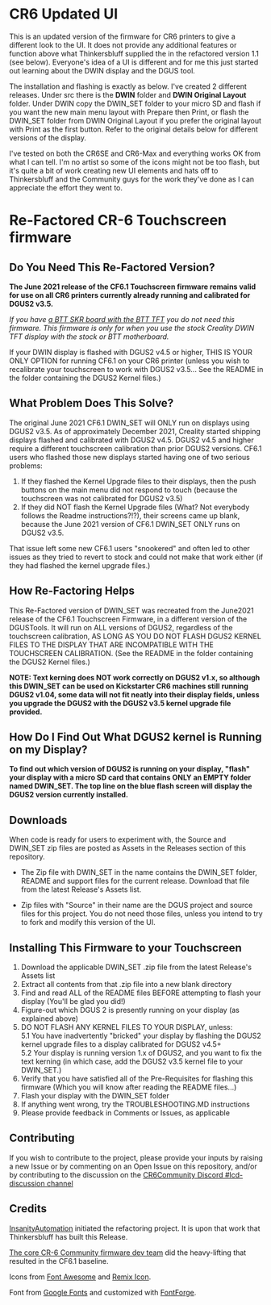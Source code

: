 # CR6 Updated UI
This is an updated version of the firmware for CR6 printers to give a different look to the UI. It does not provide any additional features or function above what Thinkersbluff supplied the in the refactored version 1.1 (see below). Everyone's idea of a UI is different and for me this just started out learning about the DWIN display and the DGUS tool.

The installation and flashing is exactly as below. I've created 2 different releases. Under src there is the **DWIN** folder and **DWIN Original Layout** folder. Under DWIN copy the DWIN_SET folder to your micro SD and flash if you want the new main menu layout with Prepare then Print, or flash the DWIN_SET folder from DWIN Original Layout if you prefer the original layout with Print as the first button. Refer to the original details below for different versions of the display.

I've tested on both the CR6SE and CR6-Max and everything works OK from what I can tell. I'm no artist so some of the icons might not be too flash, but it's quite a bit of work creating new UI elements and hats off to Thinkersbluff and the Community guys for the work they've done as I can appreciate the effort they went to.



# Re-Factored CR-6 Touchscreen firmware

## Do You Need This Re-Factored Version?

**The June 2021 release of the CF6.1 Touchscreen firmware remains valid for use on all CR6 printers currently already running and calibrated for DGUS2 v3.5.**

*If you have [a BTT SKR board with the BTT TFT](https://damsteen.nl/blog/2020/11/25/how-to-btt-skr-cr6-installation) you do not need this firmware. This firmware is only for when you use the stock Creality DWIN TFT display with the stock or BTT motherboard.*

If your DWIN display is flashed with DGUS2 v4.5 or higher, THIS IS YOUR ONLY OPTION for running CF6.1 on your CR6 printer (unless you wish to recalibrate your touchscreen to work with DGUS2 v3.5...  See the README in the folder containing the DGUS2 Kernel files.)

## What Problem Does This Solve?

The original June 2021 CF6.1 DWIN_SET will ONLY run on displays using DGUS2 v3.5.  As of approximately December 2021, Creality started shipping displays flashed and calibrated with DGUS2 v4.5.  DGUS2 v4.5 and higher require a different touchscreen calibration than prior DGUS2 versions.  CF6.1 users who flashed those new displays started having one of two serious problems:   
  1. If they flashed the Kernel Upgrade files to their displays, then the push buttons on the main menu did not respond to touch (because the touchscreen was not calibrated for DGUS2 v3.5)  
  2. If they did NOT flash the Kernel Upgrade files (What? Not everybody follows the Readme instructions?!?), their screens came up blank, because the June 2021 version of CF6.1 DWIN_SET ONLY runs on DGUS2 v3.5.

That issue left some new CF6.1 users "snookered" and often led to other issues as they tried to revert to stock and could not make that work either (if they had flashed the kernel upgrade files.)

## How Re-Factoring Helps

This Re-Factored version of DWIN_SET was recreated from the June2021 release of the CF6.1 Touchscreen Firmware, in a different version of the DGUSTools.
It will run on ALL versions of DGUS2, regardless of the touchscreen calibration, AS LONG AS YOU DO NOT FLASH DGUS2 KERNEL FILES TO THE DISPLAY THAT ARE INCOMPATIBLE WITH THE TOUCHSCREEN CALIBRATION. (See the README in the folder containing the DGUS2 Kernel files.)  

**NOTE: Text kerning does NOT work correctly on DGUS2 v1.x, so although this DWIN_SET can be used on Kickstarter CR6 machines still running DGUS2 v1.04, some data will not fit neatly into their display fields, unless you upgrade the DGUS2 with the DGUS2 v3.5 kernel upgrade file provided.**

## How Do I Find Out What DGUS2 kernel is Running on my Display?

**To find out which version of DGUS2 is running on your display, "flash" your display with a micro SD card that contains ONLY an EMPTY folder named DWIN_SET. The top line on the blue flash screen will display the DGUS2 version currently installed.**


## Downloads

When code is ready for users to experiment with, the Source and DWIN_SET zip files are posted as Assets in the Releases section of this repository.

* The Zip file with DWIN_SET in the name contains the DWIN_SET folder, README and support files for the current release. 
  Download that file from the latest Release's Assets list.

* Zip files with "Source" in their name are the DGUS project and source files for this project.
  You do not need those files, unless you intend to try to fork and modify this version of the UI.

## Installing This Firmware to your Touchscreen
1. Download the applicable DWIN_SET .zip file from the latest Release's Assets list
2. Extract all contents from that .zip file into a new blank directory
3. Find and read ALL of the README files BEFORE attempting to flash your display (You'll be glad you did!)
4. Figure-out which DGUS 2 is presently running on your display (as explained above)
5. DO NOT FLASH ANY KERNEL FILES TO YOUR DISPLAY, unless:  
  5.1 You have inadvertently "bricked" your display by flashing the DGUS2 kernel upgrade files to a display calibrated for DGUS2 v4.5+  
  5.2 Your display is running version 1.x of DGUS2, and you want to fix the text kerning (in which case, add the DGUS2 v3.5 kernel file to your DWIN_SET.)
6. Verify that you have satisfied all of the Pre-Requisites for flashing this firmware (Which you will know after reading the README files...)
7. Flash your display with the DWIN_SET folder 
8. If anything went wrong, try the TROUBLESHOOTING.MD instructions
9. Please provide feedback in Comments or Issues, as applicable

## Contributing

If you wish to contribute to the project, please provide your inputs by raising a new Issue or by commenting on an Open Issue on this repository, and/or by contributing to the discussion on the [CR6Community Discord #lcd-discussion channel](https://discord.gg/yDY6pb2BQS)

## Credits

[InsanityAutomation](https://github.com/InsanityAutomation/Marlin/tree/CrealityDwin2.0_Bleeding) initiated the refactoring project. It is upon that work that Thinkersbluff has built this Release.

[The core CR-6 Community firmware dev team](https://github.com/CR6Community/Marlin#credits) did the heavy-lifting that resulted in the CF6.1 baseline.

Icons from [Font Awesome](https://fontawesome.com/) and [Remix Icon](https://remixicon.com/).

Font from [Google Fonts](https://fonts.google.com/specimen/B612) and customized with [FontForge](https://fontforge.org/).
